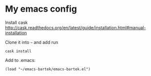 My emacs config
===============

Install cask
http://cask.readthedocs.org/en/latest/guide/installation.html#manual-installation

Clone it into `~` and add run

    cask install

Add to .emacs:

    (load "~/emacs-bartek/emacs-bartek.el")



